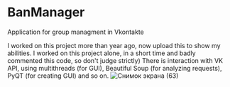 # BanManager
Application for group managment in Vkontakte

I worked on this project more than year ago, now upload this to show my abilities. I worked on this project alone, in a short time and badly commented this code, so don't judge strictly)
There is interaction with VK API, using multithreads (for GUI), Beautiful Soup (for analyzing requests), PyQT (for creating GUI) and so on.
![Снимок экрана (63)](https://user-images.githubusercontent.com/37781266/182013098-b107d3f4-efbd-424d-be89-0e17bc5593ee.png)
